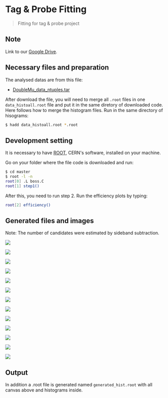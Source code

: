 # Tag & Probe Fitting

> Fitting for tag &amp; probe project

## Note

Link to our [Google Drive](https://drive.google.com/drive/folders/1KZ0OyHnHObX_z6l_ZQ3LN4n7lWHzJ9Fy).

## Necessary files and preparation

The analysed datas are from this file:
* [DoubleMu_data_ntuples.tar](https://drive.google.com/file/d/1z4oNmr3Vcv2JOtH-iBxXOFuWCd4llTNe/view?usp=sharing)

After download the file, you will need to merge all `.root` files  in one `data_histoall.root` file and put it in the same diretory of downloaded code. Here follows how to merge the histogram files. Run in the same directory of hisograms:

```sh
$ hadd data_histoall.root *.root
```

## Development setting

It is necessary to have [ROOT](https://root.cern.ch/root/html534/guides/users-guide/InstallandBuild.html), CERN's software, installed on your machine.

Go on your folder where the file code is downloaded and run:

```sh
$ cd master
$ root -l -n
root[0] .L boss.C
root[1] step1()
```

After this, you need to run step 2. Run the efficiency plots by typing:

```sh
root[2] efficiency()
```

## Generated files and images

Note: The number of candidates were estimated by sideband subtraction.

![](InvariantMassAll.png)

![](PtProbe.png)

![](PtTag.png)

![](EtaProbe.png)

![](EtaTag.png)

![](PhiProbe.png)

![](PhiTag.png)

![](PtProbe_Efficiency.png)

![](PtTag_Efficiency.png)

![](EtaProbe_Efficiency.png)

![](EtaTag_Efficiency.png)

![](PhiProbe_Efficiency.png)

![](PhiTag_Efficiency.png)

## Output
In addition a .root file is generated named `generated_hist.root` with all canvas above and histograms inside.
